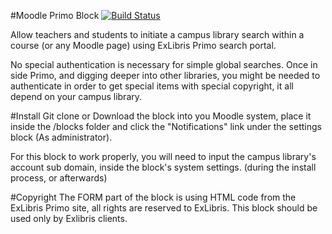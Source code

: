 #Moodle Primo Block [![Build Status](https://travis-ci.org/nadavkav/moodle-block_primo.svg?branch=master)](https://travis-ci.org/nadavkav/moodle-block_primo)

Allow teachers and students to initiate a campus library search within a course (or any Moodle page) using
ExLibris Primo search portal.

No special authentication is necessary for simple global searches. Once in side Primo, and digging deeper into
other libraries, you might be needed to authenticate in order to get special items with special copyright, it
all depend on your campus library.

#Install
Git clone or Download the block into you Moodle system, place it inside the /blocks folder and click the "Notifications"
link under the settings block (As administrator).

For this block to work properly, you will need to input the campus library's account sub domain, inside the block's
system settings. (during the install process, or afterwards)

#Copyright
The FORM part of the block is using HTML code from the ExLibris Primo site, all rights are reserved to ExLibris.
This block should be used only by Exlibris clients.